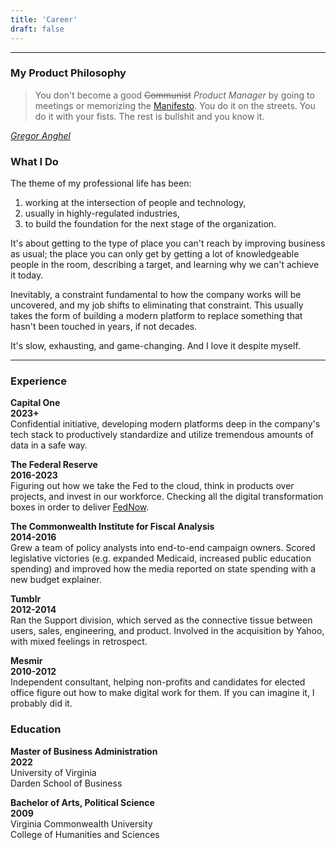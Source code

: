```yaml
---
title: 'Career'
draft: false
---
```

---
### My Product Philosophy

>You don't become a good ~~Communist~~ *Product Manager* by going to meetings or memorizing the [Manifesto](http://agilemanifesto.org). You do it on the streets. You do it with your fists. The rest is bullshit and you know it.

*[Gregor Anghel](https://en.wikipedia.org/wiki/Comrade_Detective)*


### What I Do

The theme of my professional life has been:
1. working at the intersection of people and technology, 
2. usually in highly-regulated industries,
3. to build the foundation for the next stage of the organization. 

It's about getting to the type of place you can't reach by improving business as usual; the place you can only get by getting a lot of knowledgeable people in the room, describing a target, and learning why we can't achieve it today.

Inevitably, a constraint fundamental to how the company works will be uncovered, and my job shifts to eliminating that constraint. This usually takes the form of building a modern platform to replace something that hasn't been touched in years, if not decades.

It's slow, exhausting, and game-changing. And I love it despite myself.

---

### Experience

**Capital One\
2023+**\
Confidential initiative, developing modern platforms deep in the company's tech stack to productively standardize and utilize tremendous amounts of data in a safe way.

**The Federal Reserve\
2016-2023**\
Figuring out how we take the Fed to the cloud, think in products over projects, and invest in our workforce. Checking all the digital transformation boxes in order to deliver [FedNow](https://www.frbservices.org/financial-services/fednow/about.html).

**The Commonwealth Institute for Fiscal Analysis\
2014-2016**\
Grew a team of policy analysts into end-to-end campaign owners. Scored legislative victories (e.g. expanded Medicaid, increased public education spending) and improved how the media reported on state spending with a new budget explainer.

**Tumblr\
2012-2014**\
Ran the Support division, which served as the connective tissue between users, sales, engineering, and product. Involved in the acquisition by Yahoo, with mixed feelings in retrospect.

**Mesmir\
2010-2012**\
Independent consultant, helping non-profits and candidates for elected office figure out how to make digital work for them. If you can imagine it, I probably did it.

### Education

**Master of Business Administration\
2022**\
University of Virginia\
Darden School of Business

**Bachelor of Arts, Political Science\
2009**\
Virginia Commonwealth University\
College of Humanities and Sciences